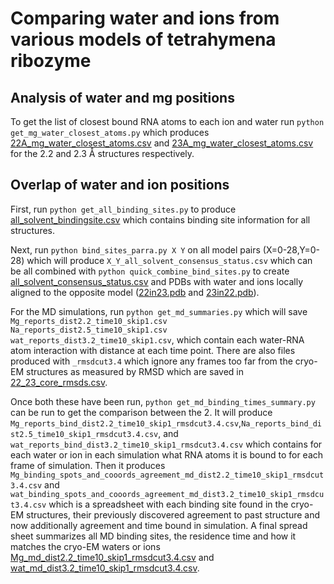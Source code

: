 # Comparing water and ions from various models of tetrahymena ribozyme

## Analysis of water and mg positions

To get the list of closest bound RNA atoms to each ion and water run `python get_mg_water_closest_atoms.py` which produces [22A_mg_water_closest_atoms.csv](22A_mg_water_closest_atoms.csv) and [23A_mg_water_closest_atoms.csv](23A_mg_water_closest_atoms.csv) for the 2.2 and 2.3 Å structures respectively.

## Overlap of water and ion positions

First, run `python get_all_binding_sites.py` to produce [all_solvent_bindingsite.csv](all_solvent_bindingsite.csv) which contains binding site information for all structures. 

Next, run `python bind_sites_parra.py X Y` on all model pairs (X=0-28,Y=0-28) which will produce `X_Y_all_solvent_consensus_status.csv` which can be all combined with `python quick_combine_bind_sites.py` to create [all_solvent_consensus_status.csv](all_solvent_consensus_status.csv) and PDBs with water and ions locally aligned to the opposite model ([22in23.pdb](../../models/22in23.pdb) and [23in22.pdb](../../models/23in22.pdb)). 

For the MD simulations, run `python get_md_summaries.py` which will save `Mg_reports_dist2.2_time10_skip1.csv` `Na_reports_dist2.5_time10_skip1.csv` `wat_reports_dist3.2_time10_skip1.csv`, which contain each water-RNA atom interaction with distance at each time point. There are also files produced with  `_rmsdcut3.4` which ignore any frames too far from the cryo-EM structures as measured by RMSD which are saved in [22_23_core_rmsds.csv](22_23_core_rmsds.csv).

Once both these have been run, `python get_md_binding_times_summary.py` can be run to get the comparison between the 2. It will produce `Mg_reports_bind_dist2.2_time10_skip1_rmsdcut3.4.csv`,`Na_reports_bind_dist2.5_time10_skip1_rmsdcut3.4.csv`, and `wat_reports_bind_dist3.2_time10_skip1_rmsdcut3.4.csv` which contains for each water or ion in each simulation what RNA atoms it is bound to for each frame of simulation. Then it produces `Mg_binding_spots_and_cooords_agreement_md_dist2.2_time10_skip1_rmsdcut3.4.csv` and `wat_binding_spots_and_cooords_agreement_md_dist3.2_time10_skip1_rmsdcut3.4.csv` which is a spreadsheet with each binding site found in the cryo-EM structures, their previously discovered agreement to past structure and now additionally agreement and time bound in simulation. A final spread sheet summarizes all MD binding sites, the residence time and how it matches the cryo-EM waters or ions [Mg_md_dist2.2_time10_skip1_rmsdcut3.4.csv](Mg_md_dist2.2_time10_skip1_rmsdcut3.4.csv) and [wat_md_dist3.2_time10_skip1_rmsdcut3.4.csv](wat_md_dist3.2_time10_skip1_rmsdcut3.4.csv).
